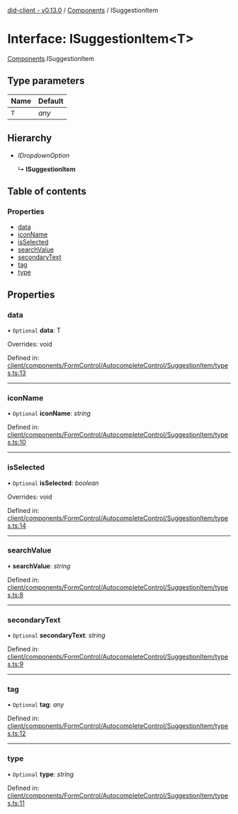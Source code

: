 [did-client - v0.13.0](../README.md) / [Components](../modules/components.md) / ISuggestionItem

# Interface: ISuggestionItem<T\>

[Components](../modules/components.md).ISuggestionItem

## Type parameters

Name | Default |
:------ | :------ |
`T` | *any* |

## Hierarchy

* *IDropdownOption*

  ↳ **ISuggestionItem**

## Table of contents

### Properties

- [data](components.isuggestionitem.md#data)
- [iconName](components.isuggestionitem.md#iconname)
- [isSelected](components.isuggestionitem.md#isselected)
- [searchValue](components.isuggestionitem.md#searchvalue)
- [secondaryText](components.isuggestionitem.md#secondarytext)
- [tag](components.isuggestionitem.md#tag)
- [type](components.isuggestionitem.md#type)

## Properties

### data

• `Optional` **data**: T

Overrides: void

Defined in: [client/components/FormControl/AutocompleteControl/SuggestionItem/types.ts:13](https://github.com/Puzzlepart/did/blob/dev/client/components/FormControl/AutocompleteControl/SuggestionItem/types.ts#L13)

___

### iconName

• `Optional` **iconName**: *string*

Defined in: [client/components/FormControl/AutocompleteControl/SuggestionItem/types.ts:10](https://github.com/Puzzlepart/did/blob/dev/client/components/FormControl/AutocompleteControl/SuggestionItem/types.ts#L10)

___

### isSelected

• `Optional` **isSelected**: *boolean*

Overrides: void

Defined in: [client/components/FormControl/AutocompleteControl/SuggestionItem/types.ts:14](https://github.com/Puzzlepart/did/blob/dev/client/components/FormControl/AutocompleteControl/SuggestionItem/types.ts#L14)

___

### searchValue

• **searchValue**: *string*

Defined in: [client/components/FormControl/AutocompleteControl/SuggestionItem/types.ts:8](https://github.com/Puzzlepart/did/blob/dev/client/components/FormControl/AutocompleteControl/SuggestionItem/types.ts#L8)

___

### secondaryText

• `Optional` **secondaryText**: *string*

Defined in: [client/components/FormControl/AutocompleteControl/SuggestionItem/types.ts:9](https://github.com/Puzzlepart/did/blob/dev/client/components/FormControl/AutocompleteControl/SuggestionItem/types.ts#L9)

___

### tag

• `Optional` **tag**: *any*

Defined in: [client/components/FormControl/AutocompleteControl/SuggestionItem/types.ts:12](https://github.com/Puzzlepart/did/blob/dev/client/components/FormControl/AutocompleteControl/SuggestionItem/types.ts#L12)

___

### type

• `Optional` **type**: *string*

Defined in: [client/components/FormControl/AutocompleteControl/SuggestionItem/types.ts:11](https://github.com/Puzzlepart/did/blob/dev/client/components/FormControl/AutocompleteControl/SuggestionItem/types.ts#L11)

